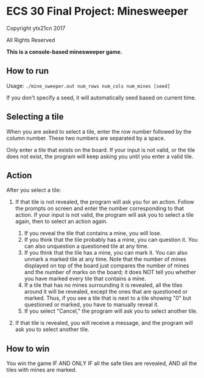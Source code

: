 # ECS 30 Final Project: Minesweeper

Copyright ytx21cn 2017

All Rights Reserved

**This is a console-based minesweeper game.**

## How to run
Usage: `./mine_sweeper.out num_rows num_cols num_mines [seed]`

If you don't specify a seed, it will automatically seed based on current time.

## Selecting a tile

When you are asked to select a tile, enter the row number followed by the column number. These two numbers are separated by a space.

Only enter a tile that exists on the board. If your input is not valid, or the tile does not exist, the program will keep asking you until you enter a valid tile.

## Action
After you select a tile:

1. If that tile is not revealed, the program will ask you for an action. Follow the prompts on screen and enter the number corresponding to that action. If your input is not valid, the program will ask you to select a tile again, then to select an action again.
	1. If you reveal the tile that contains a mine, you will lose.
	2. If you think that the tile probably has a mine, you can question it. You can also unquestion a questioned tile at any time.
	3. If you think that the tile has a mine, you can mark it. You can also unmark a marked tile at any time. Note that the number of mines displayed on top of the board just compares the number of mines and the number of marks on the board; it does NOT tell you whether you have marked every tile that contains a mine.
    4. If a tile that has no mines surrounding it is revealed, all the tiles around it will be revealed, except the ones that are questioned or marked. Thus, if you see a tile that is next to a tile showing "0" but questioned or marked, you have to manually reveal it.
	5. If you select "Cancel," the program will ask you to select another tile.

2. If that tile is revealed, you will receive a message, and the program will ask you to select another tile.

## How to win
You win the game IF AND ONLY IF all the safe tiles are revealed, AND all the tiles with mines are marked.
